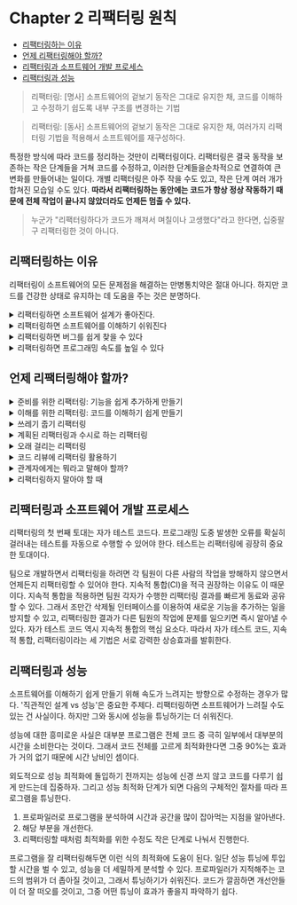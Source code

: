 # Chapter 2 리팩터링 원칙

- [리팩터링하는 이유](#리팩터링하는-이유)
- [언제 리팩터링해야 할까?](#언제-리팩터링해야-할까)
- [리팩터링과 소프트웨어 개발 프로세스](#리팩터링과-소프트웨어-개발-프로세스)
- [리팩터링과 성능](#리팩터링과-성능)

> 리팩터링: [명사] 소프트웨어의 겉보기 동작은 그대로 유지한 채, 코드를 이해하고 수정하기 쉽도록 내부 구조를 변경하는 기법

> 리팩터링: [동사] 소프트웨어의 겉보기 동작은 그대로 유지한 채, 여러가지 리팩터링 기법을 적용해서 소프트웨어를 재구성하다.

특정한 방식에 따라 코드를 정리하는 것만이 리팩터링이다. 리팩터링은 결국 동작을 보존하는 작은 단계들을 거쳐 코드를 수정하고, 이러한 단계들을순차적으로 연결하여 큰 변화를 만들어내는 일이다. 개별 리팩터링은 아주 작을 수도 있고, 작은 단계 여러 개가 합쳐진 모습일 수도 있다. **따라서 리팩터링하는 동안에는 코드가 항상 정상 작동하기 때문에 전체 작업이 끝나지 않았더라도 언제든 멈출 수 있다.**

> 누군가 "리팩터링하다가 코드가 깨져서 며칠이나 고생했다"라고 한다면, 십중팔구 리팩터링한 것이 아니다.

## 리팩터링하는 이유

리팩터링이 소프트웨어의 모든 문제점을 해결하는 만병통치약은 절대 아니다. 하지만 코드를 건강한 상태로 유지하는 데 도움을 주는 것은 분명하다.

<details>
    <summary>리팩터링하면 소프트웨어 설계가 좋아진다.</summary>
    <blockquote>
        <p>
            리팩터링하지 않으면 소프트웨어의 내부 설계(아키텍처)가 썩기 쉽다. 아키텍처를 충분히 이해하지 못한 채 단기 목표만을 위해 코드를 수정하다 보면 기반 구조가 무너지기 쉽다. 그러면 코드만 봐서는 설계를 파악하기 어려워진다. 코드만으로 설계를 파악하기 어려워질수록 설계를 유지하기 어려워지고, 설계는 결국 부패한다. 반면 규칙적인 리팩터링은 코드의 구조를 지탱해줄 것이다.
        </p>
        <p>
            같은 일을 하더라도 설계가 나쁘면 코드가 길어지기 십상이다. 사실상 같은 일을 하는 코드가 여러 곳에서 나타날 수 있기 때문이다. 그래서 중복 코드 제거는 설계 개선 작업의 중요한 한 축을 차지한다. 코드량이 줄면 수정하는데 드는 노력은 크게 줄어든다. 중복 코드를 제거하면 모든 코드가 언제나 고유한 일을 수행함을 보장할 수 있고 이 것이 바람직한 설계의 핵심이다.
        </p>
    </blockquote>
</details>

<details>
    <summary>리팩터링하면 소프트웨어를 이해하기 쉬워진다</summary>
    <blockquote>
        <p>
            코드를 이해하기 쉽게 만들려면 일하는 리듬에 변화를 줘야 한다. 리팩터링은 코드가 더 잘 읽히게 도와준다. 잘 동작하지만 이상적인 구조는 아닌 코드가 있다면 잠깐 시간을 내서 리팩터링해보자. 그러면 코드의 목적이 더 잘 드러나고 내 의도를 더 명확하게 전달하도록 개선할 수 있다.
        </p>
    </blockquote>
</details>

<details>
    <summary>리팩터링하면 버그를 쉽게 찾을 수 있다</summary>
    <blockquote>
        <p>
            코드를 이해하기 쉽다는 말은 버그를 찾기 쉽다는 말이기도 하다. 리팩터링하면 코드가 하는 일을 깊이 파악하게 되면서 새로 깨달은 것을 곧바로 코드에 반영하게 된다. 프로그램의 구조를 명확하게 다듬으면 그냥 '이럴 것이다'라고 가정하던 점들이 분명 드러나는데, 버그를 지나치려야 지나칠 수 없을 정도까지 명확해진다.
        </p>
    </blockquote>
</details>

<details>
    <summary>리팩터링하면 프로그래밍 속도를 높일 수 있다</summary>
    <blockquote>
        <p>
            지금까지 위의 내용을 "리팩터링하면 코드 개발 속도를 높일 수 있다"로 정리할 수 있다.
        </p>
        <p>
            한 시스템을 오래 개발하게 되면 초기에는 진척이 빨랐지만 시간이 지나고, 추가 사항이 많아지면 기능을 하나 추가하는 데 훨씬 오래 걸리게 된다. 새로운 기능을 추가할수록 기존 코드베이스에 잘 녹여낼 방법을 찾는 데 드는 시간이 늘어나게 된다. 게다가 기능을 추가하고 나면 버그가 발생하는 일이 잦고, 이를 해결하는 시간은 한층 더 걸린다. 코드베이스는 패치에 패치가 덧붙여지면서 프로그램의 동작을 파악하기가 어려워진다. 이러한 부담이 기능 추가 속도를 계속 떨어뜨리면서, 차라리 처음부터 새로 개발하는 편이 낫겠다고 생각하는 지경에 이른다.
        </p>
        <p>
            그런데 어떤 팀은 이와 전혀 다른 양상을 보인다. 기존에 작성한 코드를 최대한 활용할 수 있어서 새 기능을 더 빨리 추가한다. 이렇게 차이가 나는 원인은 소프트웨어의 내부 품질에 있다. 내부 설계가 잘 된 소프트웨어는 새로운 기능을 추가할 지점과 어떻게 고칠지를 쉽게 찾을 수 있다. 모듈화가 잘 되어 있으면 전체 코드베이스 중 작은 일부만 이해하면 된다. 코드가 명확하면 버그를 만들 가능성도 줄고, 버그를 만들더라도 디버깅하기가 훨씬 쉽다. 내부 품질이 뛰어난 코드베이스는 새 기능 구축을 돕는 견고한 토대가 된다.
        </p>
        <p>
            내부 설계에 심혈을 기울이면 소프트웨어의 지구력이 높아져서 빠르게 개발할 수 있는 상태를 더 오래 지속할 수 있다. 20년 전에는 코딩을 시작하기 전에 설계부터 완벽히 마쳐야 한다는 것이 정설이었다. 코딩 단계에 한번 들어서면 코드가 부패할 일만 남기 때문이다. 하지만 리팩터링하면 이를 바로잡을 수 있다. 리팩터링하면 기존 코드의 설계를 얼마든지 개선할 수 있으므로, 설령 프로그램 요구사항이 바뀌더라도 설계를 지속해서 개선할 수 있다. 처음부터 좋은 설계를 마련하기란 매우 어렵다. 그래서 빠른 개발이라는 숭고한 목표를 달성하려면 리팩터링이 반드시 필요하다.
        </p>
    </blockquote>
</details>

## 언제 리팩터링해야 할까?

<details>
    <summary>준비를 위한 리팩터링: 기능을 쉽게 추가하게 만들기</summary>
    <blockquote>
        <p>
            리팩터링하기 가장 좋은 시점은 코드베이스에 기능을 새로 추가하기 직전이다. 이 시점에 현재 코드를 살펴보면서, 구조를 살짝 바꾸면 다른 작업을 하기가 훨씬 쉬워질 만한 부분을 찾는다.
        </p>
    </blockquote>
</details>

<details>
    <summary>이해를 위한 리팩터링: 코드를 이해하기 쉽게 만들기</summary>
    <blockquote>
        <p>
            코드를 수정하려면 먼저 그 코드가 하는 일을 파악해야 한다. 코드의 의도가 더 명확하게 드러나도록 리팩터링할 여기는 없는지 찾아보자. 조건부 로직의 구조가 이상하지 않은지, 함수의 이름을 잘못 정해서 실제로 하는 일을 파악하는 데 시간이 오래 걸리지는 않는지 살펴보자.
        </p>
        <p>
            코드를 분석할 때 리팩터링을 해보면, 그렇지 않았더라면 도달하지 못했을 더 깊은 수준까지 이해하게 된다.
        </p>
    </blockquote>
</details>

<details>
    <summary>쓰레기 줍기 리팩터링</summary>
    <blockquote>
        <p>
            코드를 파악하던 중에 일을 비효율적으로 처리하는 모습을 발견할 때가 있다. 로직이 쓸데없이 복잡하거나, 매개변수화한 함수 하나면 될 일을 거의 똑같은 함수 여러 개로 작성해놨을 수 있다. 이때 약간 절충을 해야 한다. 간단히 수정할 수 있는 것은 즉시 고치고, 시간이 좀 걸리는 일은 짧은 메모만 남긴 다음, 하던 일을 끝내고 나서 처리한다. 이것이 쓰레기 줍기 리팩터링이다.
        </p>
        <p>
            물론 수정하려면 몇 시간이나 걸리고 당장은 더 급한 일이 있을 수 있다. 그렇더라도 조금이나마 개선해두는 것이 좋다. 캠핑 규칙이 제안하듯, 항상 처음 봣을 때보다 깔끔하게 정리하고 떠나자. 코드를 훑어볼 때마다 조금씩 개선하다 보면 결국 문제가 해결될 것이다. 리팩터링의 멋진 점은 각각의 작은 단계가 코드를 깨뜨리지 않는다는 사실이다. 그래서 작업을 잘게 나누면 몇 달에 걸쳐 진행하더라도 그 사이 한 순간도 코드가 깨지지 않는다.
        </p>
    </blockquote>
</details>

<details>
    <summary>계획된 리팩터링과 수시로 하는 리팩터링</summary>
    <blockquote>
        <p>
            앞에서 본 준비를 위한 리팩터링, 이해를 위한 리팩터링, 쓰레기 줍기 리팩터링은 모두 기회가 될 때만 진행한다.
        </p>
        <p>
            <blockquote>보기 싫은 코드를 발견하면 리팩터링하자. 그런데 잘 작성된 코드 역시 수많은 리팩터링을 거쳐야 한다.</blockquote>
        </p>
        <p>
            <blockquote>무언가 수정하려 할 때는 먼저 수정하기 쉽게 정돈하고 그런 다음 쉽게 수정하자.</blockquote>
        </p>
        <p>
            뛰어난 개발자는 새 기능을 추가하기 쉽도록 코드를 수정하는 것이 그 기능을 가장 빠르게 추가하는 길일 수 있음을 안다. 소프트웨어 개발을 끝이 있는 작업으로 보면 안 된다. 새 기능이 필요할 때마다 소프트웨어는 이를 반영하기 위해 수정된다. 이때 새로 작성해 넣는 코드보다 기존 코드의 수정량이 큰 경우가 대체로 많다.
        </p>
        <p>
            계획된 리팩터링이 무조건 나쁜 것은 아니다. 그동안 리팩터링에 소홀했다면, 따로 시간을 내서 새 기능을 추가하기 쉽도록 코드베이스를 개선할 필요가 있다. 이때 리팩터링에 투자한 일주일의 효과를 다음 몇 달 동안 누릴 수도 있다. 한편, 정기적으로 리팩터링 하더라도 어떤 문제는 팀원 여럿이 달려들어야 할 정도로 곪아갈 수도 있다. 하지만 이런 이유로 계획된 리팩터링을 하게 되는 일은 최소한으로 줄여야 한다. 리팩터링 작업 대부분은 드러나지 않게, 기회가 될 때마다 해야 한다.
        </p>
    </blockquote>
</details>

<details>
    <summary>오래 걸리는 리팩터링</summary>
    <blockquote>
        <p>
            리팩터링은 대부분 몇 분 안에 끝난다. 길어야 몇 시간 정도다. 하지만 팀 전체가 달려들어도 몇 주는 걸리는 대규모 리팩터링도 있다. 라이브러리를 새 것으로 교체하는 작업일 수도 있고, 일부 코드를 다른 팀과 공유하기 위해 컴포넌트로 빼내는 작업일 수도 있다. 또는 그동안 작업하면서 쌓여온 골치 아픈 의존성을 정리하는 작업일 수도 있다.
        </p>
        <p>
            이런 상황에 처하더라도 저자는 팀 전체가 리팩터링에 매달리는 데는 회의적인 의견이다. 그보다는 주어진 문제를 몇 주에 걸쳐 조금씩 해결해가는 편이 효과적일 때가 많다. 누구든지 리팩터링해야할 코드와 관련한 작업을 하게 될 때마다 원하는 방향으로 조금씩 개선하는 식이다. 리팩터링이 코드를 깨트리지 않는 장점을 활용하자. 일부를 변경해도 모든 기능이 항상 올바르게 동작한다. 예를 들어, 라이브러리를 교체할 때는 기존 것과 새 것 모두를 포용하는 추상 인터페이스부터 마련한다. 기존 코드가 이 추상 인터페이스를 호출하도록 만들고 나면 라이브러리를 훨씬 쉽게 교체할 수 있다.
        </p>
    </blockquote>
</details>

<details>
    <summary>코드 리뷰에 리팩터링 활용하기</summary>
    <blockquote>
        <p>
            리팩터링은 다른 이의 코드를 리뷰하는 데도 도움이 된다. 리팩터링을 활용하기 전에는 코드를 읽고, 그럭저럭 이해한 뒤, 몇 가지 개선 사항을 제시했다. 리팩터링을 활용하게 되면서 새로운 아이디어가 떠오르면 리팩터링하여 쉽게 구현해넣을 수 있는지부터 살펴보게 된다. 쉽다면 실제로 리팩터링한다. 이 과정을 몇 번 반복하면 내가 떠올린 아이디어를 실제로 적용했을 때의 모습을 더 명확하게 볼 수 있다. 머리로만 상상하는 게 아니라 눈으로 직접 확인할 수 있다. 그러다 보면 리팩터링해보지 않고는 절대 떠올릴 수 없던 한 차원 높은 아이디어가 떠오르기도 한다.
        </p>
    </blockquote>
</details>

<details>
    <summary>관계자에게는 뭐라고 말해야 할까?</summary>
    <blockquote>
        <p>
            리팩터링에 회의적인 관리자일 경우 리팩터링한다고 말하지 말자.
        </p>
        <p>
            소프트웨어 개발자는 프로다. 프로 개발자의 역할은 효과적인 소프트웨어를 최대한 빨리 만드는 것이다. 리팩터링하면 소프트웨어를 빠르게 만드는 데 아주 효과적이다. 새 함수를 추가하려는데 현재 설계가 적합하지 않다면 먼저 리팩터링하고 나서 함수를 추가하는 편이 빠르다. 버그를 수정하려면 현재 소프트웨어의 작동 방식을 이해해야 한다. 이때도 리팩터링부터 하는 편이 가장 빠르다. 프로 개발자에게 주어진 임무는 새로운 기능을 빠르게 구현하는 것이고, 가장 빠른 방법은 리팩터링이다.
        </p>
    </blockquote>
</details>

<details>
    <summary>리팩터링하지 말아야 할 때</summary>
    <blockquote>
        <p>
            외부 API 다루듯 호출해서 쓰는 코드라면 지저분해도 그냥 두자. 내부 동작을 이해해야 할 시점에 리팩터링해야 효과를 제대로 볼 수 있다.
        </p>
        <p>
            리팩터링하는 것보다 처음부터 새로 작성하는 게 쉬울 때도 리팩터링하지 않는다. 하지만 직접 리팩터링해보기 전에는 어느 쪽이 쉬운지 확실히 알 수 없을 때가 많기 때문에 뛰어난 판단력과 경험이 뒷받침돼야 한다.
        </p>
    </blockquote>
</details>

## 리팩터링과 소프트웨어 개발 프로세스

리팩터링의 첫 번째 토대는 자가 테스트 코드다. 프로그래밍 도중 발생한 오류를 확실히 걸러내는 테스트를 자동으로 수행할 수 있어야 한다. 테스트는 리팩터링에 굉장히 중요한 토대이다.

팀으로 개발하면서 리팩터링을 하려면 각 팀원이 다른 사람의 작업을 방해하지 않으면서 언제든지 리팩터링할 수 있어야 한다. 지속적 통합(CI)을 적극 권장하는 이유도 이 때문이다. 지속적 통합을 적용하면 팀원 각자가 수행한 리팩터링 결과를 빠르게 동료와 공유할 수 있다. 그래서 조만간 삭제될 인터페이스를 이용하여 새로운 기능을 추가하는 일을 방지할 수 있고, 리팩터링한 결과가 다른 팀원의 작업에 문제를 일으키면 즉시 알아낼 수 있다. 자가 테스트 코드 역시 지속적 통합의 핵심 요소다. 따라서 자가 테스트 코드, 지속적 통합, 리팩터링이라는 세 기법은 서로 강력한 상승효과를 발휘한다.

## 리팩터링과 성능

소프트웨어를 이해하기 쉽게 만들기 위해 속도가 느려지는 방향으로 수정하는 경우가 많다. '직관적인 설계 vs 성능'은 중요한 주제다. 리팩터링하면 소프트웨어가 느려질 수도 있는 건 사실이다. 하지만 그와 동시에 성능을 튜닝하기는 더 쉬워진다.

성능에 대한 흥미로운 사실은 대부분 프로그램은 전체 코드 중 극히 일부에서 대부분의 시간을 소비한다는 것이다. 그래서 코드 전체를 고르게 최적화한다면 그중 90%는 효과가 거의 없기 때문에 시간 낭비인 셈이다.

외도적으로 성능 최적화에 돌입하기 전까지는 성능에 신경 쓰지 않고 코드를 다루기 쉽게 만드는데 집중하자. 그리고 성능 최적화 단계가 되면 다음의 구체적인 절차를 따라 프로그램을 튜닝한다.

1. 프로파일러로 프로그램을 분석하여 시간과 공간을 많이 잡아먹는 지점을 알아낸다.
2. 해당 부분을 개선한다.
3. 리팩터링할 때처럼 최적화를 위한 수정도 작은 단계로 나눠서 진행한다.

프로그램을 잘 리팩터링해두면 이런 식의 최적화에 도움이 된다. 일단 성능 튜닝에 투입할 시간을 벌 수 있고, 성능을 더 세밀하게 분석할 수 있다. 프로파일러가 지적해주는 코드의 범위가 더 좁아질 것이고, 그래서 튜닝하기가 쉬워진다. 코드가 깔끔하면 개선안들이 더 잘 떠오를 것이고, 그중 어떤 튜닝이 효과가 좋을지 파악하기 쉽다.
